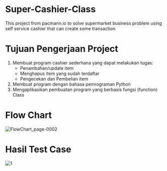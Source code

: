 # Super-Cashier-Class
This project from pacmann.io to solve supermarket business problem using self service cashier that can create some transaction

# Tujuan Pengerjaan Project
1. Membuat program cashier sederhana yang dapat melakukan tugas:
    - Penambahan/update item
    - Menghapus item yang sudah terdaftar
    - Pengecekan dan Pembelian item
2. Membuat program dengan bahasa pemrograman Python
3. Mengaplikasikan pembuatan program yang berbasis fungsi (function) Class
   
# Flow Chart

![FlowChart_page-0002](https://github.com/abimaswidy/Super-Cashier-Class/assets/136919706/11537bfe-fef9-461e-9b20-8d4d0032a1bd)

# Hasil Test Case

![1](https://github.com/abimaswidy/Super-Cashier-Class/assets/136919706/9aaae950-cefe-4fa7-b890-f47158b31b8b)



